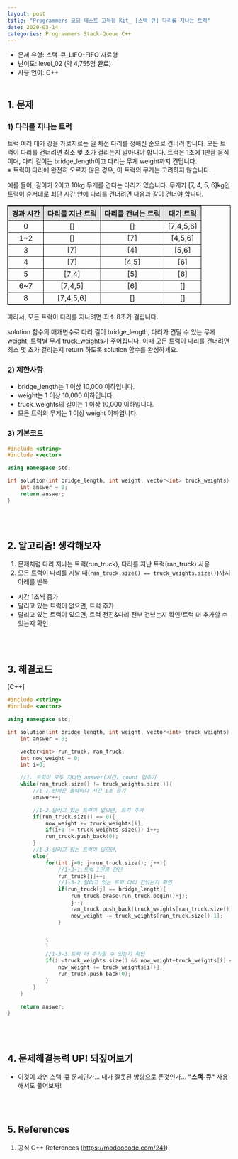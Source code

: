 ```yaml
---
layout: post
title: "Programmers 코딩 테스트 고득점 Kit_ [스택-큐] 다리를 지나는 트럭"
date: 2020-03-14
categories: Programmers Stack-Queue C++
---
```


- 문제 유형: 스택-큐_LIFO-FIFO 자료형
- 난이도: level_02 (약 4,755명 완료)
- 사용 언어: C++ <br/><br/>

## 1. 문제
### 1) 다리를 지나는 트럭   
트럭 여러 대가 강을 가로지르는 일 차선 다리를 정해진 순으로 건너려 합니다. 모든 트럭이 다리를 건너려면 최소 몇 초가 걸리는지 알아내야 합니다. 트럭은 1초에 1만큼 움직이며, 다리 길이는 bridge_length이고 다리는 무게 weight까지 견딥니다.<br/>
※ 트럭이 다리에 완전히 오르지 않은 경우, 이 트럭의 무게는 고려하지 않습니다.<br/>

예를 들어, 길이가 2이고 10kg 무게를 견디는 다리가 있습니다. 무게가 [7, 4, 5, 6]kg인 트럭이 순서대로 최단 시간 안에 다리를 건너려면 다음과 같이 건너야 합니다.<br/>
<table border='1' bordercolor='black' width ='60%'>
  <tr style="background-color:#e3e3e3">
    <th>경과 시간</th>
    <th>다리를 지난 트럭</th>
    <th>다리를 건너는 트럭</th>
    <th>대기 트럭</th>
  </tr>
  <tr>
    <td align ="center">0</td>
    <td align ="center">[]</td>
    <td align ="center">[]</td>
    <td align ="center">[7,4,5,6]</td>
  </tr>
  <tr>
    <td align ="center">1~2</td>
    <td align ="center">[]</td>
    <td align ="center">[7]</td>
    <td align ="center">[4,5,6]</td>
  </tr>
  <tr>
    <td align ="center">3</td>
    <td align ="center">[7]</td>
    <td align ="center">[4]</td>
    <td align ="center">[5,6]</td>
  </tr>
  <tr>
    <td align ="center">4</td>
    <td align ="center">[7]</td>
    <td align ="center">[4,5]</td>
    <td align ="center">[6]</td>
  </tr>
  <tr>
    <td align ="center">5</td>
    <td align ="center">[7,4]</td>
    <td align ="center">[5]</td>
    <td align ="center">[6]</td>
  </tr>
  <tr>
    <td align ="center">6~7</td>
    <td align ="center">[7,4,5]</td>
    <td align ="center">[6]</td>
    <td align ="center">[]</td>
  </tr>
  <tr>
    <td align ="center">8</td>
    <td align ="center">[7,4,5,6]</td>
    <td align ="center">[]</td>
    <td align ="center">[]</td>
  </tr>
</table>

따라서, 모든 트럭이 다리를 지나려면 최소 8초가 걸립니다.<br/>

solution 함수의 매개변수로 다리 길이 bridge_length, 다리가 견딜 수 있는 무게 weight, 트럭별 무게 truck_weights가 주어집니다. 이때 모든 트럭이 다리를 건너려면 최소 몇 초가 걸리는지 return 하도록 solution 함수를 완성하세요.
<br/>

### 2) 제한사항   
- bridge_length는 1 이상 10,000 이하입니다.
- weight는 1 이상 10,000 이하입니다.
- truck_weights의 길이는 1 이상 10,000 이하입니다.
- 모든 트럭의 무게는 1 이상 weight 이하입니다.  

### 3) 기본코드
```c++
#include <string>
#include <vector>

using namespace std;

int solution(int bridge_length, int weight, vector<int> truck_weights) {
    int answer = 0;
    return answer;
}
```
<br/><br/>

## 2. 알고리즘! 생각해보자
1) 문제처럼 다리 지나는 트럭(run_truck), 다리를 지난 트럭(ran_truck) 사용<br/>
2) 모든 트럭이 다리를 지날 때(```ran_truck.size() == truck_weights.size()```)까지 아래를 반복
  - 시간 1초씩 증가
  - 달리고 있는 트럭이 없으면, 트럭 추가
  - 달리고 있는 트럭이 있으면, 트럭 전진&다리 전부 건넜는지 확인/트럭 더 추가할 수 있는지 확인

<br/><br/>

## 3. 해결코드
[C++]<br/>

```c++
#include <string>
#include <vector>

using namespace std;

int solution(int bridge_length, int weight, vector<int> truck_weights) {
    int answer = 0;

    vector<int> run_truck, ran_truck;
    int now_weight = 0;
    int i=0;

    //1. 트럭이 모두 지나면 answer(시간) count 멈추기
    while(ran_truck.size() != truck_weights.size()){
        //1-1.반복문 돌때마다 시간 1초 증가
        answer++;

        //1-2.달리고 있는 트럭이 없으면, 트럭 추가
        if(run_truck.size() == 0){
            now_weight += truck_weights[i];
            if(i+1 != truck_weights.size()) i++;
            run_truck.push_back(0);
        }
        //1-3.달리고 있는 트럭이 있으면,
        else{
            for(int j=0; j<run_truck.size(); j++){
                //1-3-1.트럭 1만큼 전진
                run_truck[j]++;
                //1-3-2.달리고 있는 트럭 다리 건넜는지 확인
                if(run_truck[j] == bridge_length){
                    run_truck.erase(run_truck.begin()+j);
                    j--;
                    ran_truck.push_back(truck_weights[ran_truck.size()]);
                    now_weight -= truck_weights[ran_truck.size()-1];
                }


            }

            //1-3-3.트럭 더 추가할 수 있는지 확인
            if(i <truck_weights.size() && now_weight+truck_weights[i] <= weight){
                now_weight += truck_weights[i++];
                run_truck.push_back(0);
            }
        }
    }

    return answer;
}
```
<br/><br/>

## 4. 문제해결능력 UP! 되짚어보기
- 이것이 과연 스택-큐 문제인가... 내가 잘못된 방향으로 푼것인가... **"스택-큐"** 사용해서도 풀어보자!

<br/><br/>

## 5. References
1) 공식 C++ References (<https://modoocode.com/241>)
<br/><br/>
